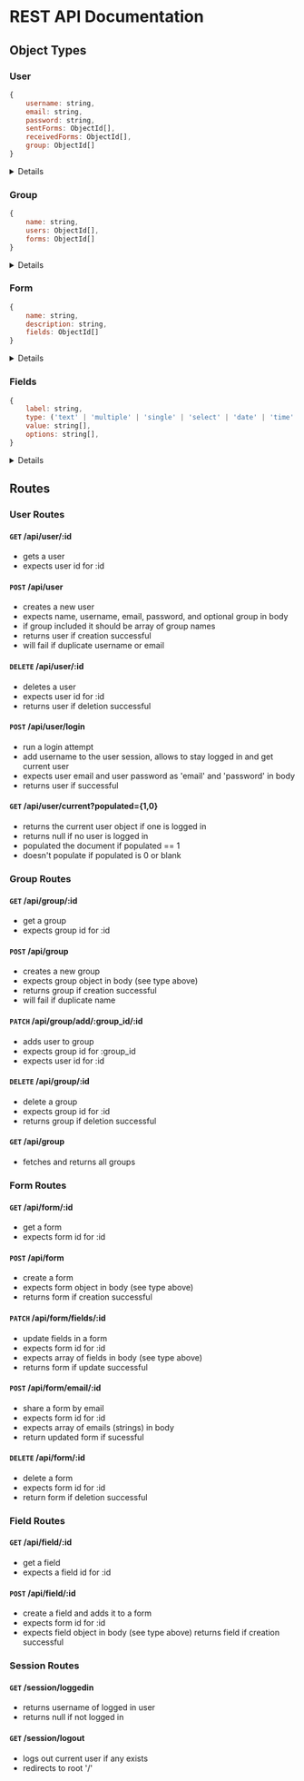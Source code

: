# REST API Documentation
## Object Types
### User
```javascript
{
    username: string,
    email: string,
    password: string,
    sentForms: ObjectId[],
    receivedForms: ObjectId[],
    group: ObjectId[]
}
```
<details>
<summary>Details</summary><br>
For creation only username, email, and password are needed, everything else is optional.
</details>

### Group
```js
{
    name: string,
    users: ObjectId[],
    forms: ObjectId[]
}
```
<details>
<summary>Details</summary><br>
For creation only a name needs to be sent, everything else is optional.
</details>

### Form
```js
{
    name: string,
    description: string,
    fields: ObjectId[]
}
```
<details>
<summary>Details</summary><br>
For creation only a name needs to be sent, everything else is optional.
</details>

### Fields
```js
{
    label: string,
    type: ('text' | 'multiple' | 'single' | 'select' | 'date' | 'time' | 'date-range' | 'time-range' | 'number' | 'address'),
    value: string[],
    options: string[],
}
```
<details>
<summary>Details</summary><br>
For creation only label and type are needed, everything else is optional.
</details>

## Routes
### User Routes
#### `GET` /api/user/:id
* gets a user
* expects user id for :id
#### `POST` /api/user
* creates a new user
* expects name, username, email, password, and optional group in body
* if group included it should be array of group names
* returns user if creation successful
* will fail if duplicate username or email
#### `DELETE` /api/user/:id
* deletes a user
* expects user id for :id
* returns user if deletion successful
#### `POST` /api/user/login
* run a login attempt
* add username to the user session, allows to stay logged in and get current user
* expects user email and user password as 'email' and 'password' in body
* returns user if successful
#### `GET` /api/user/current?populated={1,0}
* returns the current user object if one is logged in
* returns null if no user is logged in
* populated the document if populated == 1
* doesn't populate if populated is 0 or blank

### Group Routes
#### `GET` /api/group/:id
* get a group
* expects group id for :id
#### `POST` /api/group
* creates a new group
* expects group object in body (see type above)
* returns group if creation successful
* will fail if duplicate name
#### `PATCH` /api/group/add/:group_id/:id
* adds user to group
* expects group id for :group_id
* expects user id for :id
#### `DELETE` /api/group/:id
* delete a group
* expects group id for :id
* returns group if deletion successful
#### `GET` /api/group
* fetches and returns all groups

### Form Routes
#### `GET` /api/form/:id
* get a form
* expects form id for :id
#### `POST` /api/form
* create a form
* expects form object in body (see type above)
* returns form if creation successful
#### `PATCH` /api/form/fields/:id
* update fields in a form
* expects form id for :id
* expects array of fields in body (see type above)
* returns form if update successful
#### `POST` /api/form/email/:id
* share a form by email
* expects form id for :id
* expects array of emails (strings) in body
* return updated form if sucessful
#### `DELETE` /api/form/:id
* delete a form
* expects form id for :id
* return form if deletion successful

### Field Routes
#### `GET` /api/field/:id
* get a field
* expects a field id for :id
#### `POST` /api/field/:id
* create a field and adds it to a form
* expects form id for :id
* expects field object in body (see type above)
returns field if creation successful

### Session Routes
#### `GET` /session/loggedin
* returns username of logged in user
* returns null if not logged in

#### `GET` /session/logout
* logs out current user if any exists
* redirects to root '/'
